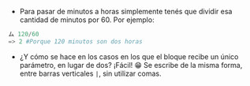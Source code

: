 * Para pasar de minutos a horas simplemente tenés que dividir esa cantidad de minutos por 60.
Por ejemplo:

```python
ム 120/60
=> 2 #Porque 120 minutos son dos horas
```

* ¿Y cómo se hace en los casos en los que el bloque recibe un único parámetro, en lugar de dos? ¡Fácil! :grin: Se escribe de la misma forma, entre barras verticales `|`, sin utilizar comas.
